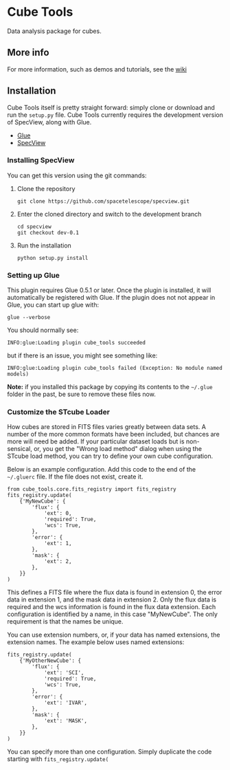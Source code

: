 # Cube Tools
Data analysis package for cubes.

## More info
For more information, such as demos and tutorials, see the [wiki](https://github.com/spacetelescope/cube-tools/wiki)

## Installation

Cube Tools itself is pretty straight forward: simply clone or download and run
the `setup.py` file. Cube Tools currently requires the development version of
SpecView, along with Glue.

* [Glue](http://www.glueviz.org/en/stable/installation.html)
* [SpecView](https://github.com/spacetelescope/specview)

### Installing SpecView
You can get this version using the git commands:

1. Clone the repository
    ```
    git clone https://github.com/spacetelescope/specview.git
    ```

2. Enter the cloned directory and switch to the development branch
    ```
    cd specview
    git checkout dev-0.1
    ```

3. Run the installation
    ```
    python setup.py install
    ```

### Setting up Glue

This plugin requires Glue 0.5.1 or later. Once the plugin is installed, it will
automatically be registered with Glue. If the plugin does not not appear in
Glue, you can start up glue with:

    glue --verbose
    
You should normally see:

    INFO:glue:Loading plugin cube_tools succeeded

but if there is an issue, you might see something like:

    INFO:glue:Loading plugin cube_tools failed (Exception: No module named models)

**Note:** if you installed this package by copying its contents to the
``~/.glue`` folder in the past, be sure to remove these files now.

### Customize the STcube Loader

How cubes are stored in FITS files varies greatly between data sets. A number of the more common formats have been included, but chances are more will need be added. If your particular dataset loads but is non-sensical, or, you get the "Wrong load method" dialog when using the STcube load method, you can try to define your own cube configuration.

Below is an example configuration. Add this code to the end of the ```~/.gluerc``` file. If the file does not exist, create it.

```
from cube_tools.core.fits_registry import fits_registry
fits_registry.update(
    {'MyNewCube': {
        'flux': {
            'ext': 0,
            'required': True,
            'wcs': True,
        },
        'error': {
            'ext': 1,
        },
        'mask': {
            'ext': 2,
        },
    }}
)
```
This defines a FITS file where the flux data is found in extension 0, the error data in extension 1, and the mask data in extension 2. Only the flux data is required and the wcs information is found in the flux data extension. Each configuration is identified by a name, in this case "MyNewCube". The only requirement is that the names be unique.

You can use extension numbers, or, if your data has named extensions, the extension names. The example below uses named extensions:

```
fits_registry.update(
    {'MyOtherNewCube': {
        'flux': {
            'ext': 'SCI',
            'required': True,
            'wcs': True,
        },
        'error': {
            'ext': 'IVAR',
        },
        'mask': {
            'ext': 'MASK',
        },
    }}
)
```
You can specify more than one configuration. Simply duplicate the code starting with ```fits_registry.update(```
